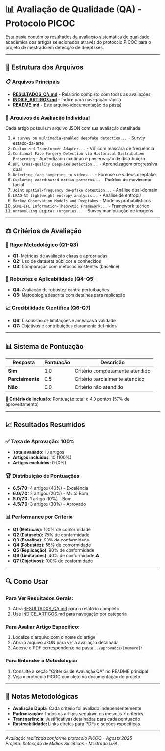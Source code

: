 # 📊 **Avaliação de Qualidade (QA) - Protocolo PICOC**

Esta pasta contém os resultados da avaliação sistemática de qualidade acadêmica dos artigos selecionados através do protocolo PICOC para o projeto de mestrado em detecção de deepfakes.

---

## 📁 **Estrutura dos Arquivos**

### **📋 Arquivos Principais**
- **[RESULTADOS_QA.md](./RESULTADOS_QA.md)** - Relatório completo com todas as avaliações
- **[INDICE_ARTIGOS.md](./INDICE_ARTIGOS.md)** - Índice para navegação rápida
- **[README.md](./README.md)** - Este arquivo (documentação da pasta)

### **📄 Arquivos de Avaliação Individual**
Cada artigo possui um arquivo JSON com sua avaliação detalhada:

1. `A survey on multimedia-enabled deepfake detection...` - Survey estado-da-arte
2. `Customized Transformer Adapter...` - ViT com máscara de frequência  
3. `Continual Face Forgery Detection via Historical Distribution Preserving` - Aprendizado contínuo e preservação de distribuição
4. `DPL Cross-quality DeepFake Detection...` - Aprendizagem progressiva dual
5. `Detecting face tampering in videos...` - Forense de vídeos deepfake
6. `Exploring coordinated motion patterns...` - Padrões de movimento facial
7. `Joint spatial-frequency deepfake detection...` - Análise dual-domain
8. `LEAD-AI lightweight entropy analysis...` - Análise de entropia
9. `Markov Observation Models and Deepfakes` - Modelos probabilísticos
10. `SUMI-IFL Information-Theoretic Framework...` - Framework teórico
11. `Unravelling Digital Forgeries...` - Survey manipulação de imagens

---

## ⚖️ **Critérios de Avaliação**

### **🔬 Rigor Metodológico (Q1-Q3)**
- **Q1:** Métricas de avaliação claras e apropriadas
- **Q2:** Uso de datasets públicos e conhecidos  
- **Q3:** Comparação com métodos existentes (baseline)

### **🎯 Robustez e Aplicabilidade (Q4-Q5)**
- **Q4:** Avaliação de robustez contra perturbações
- **Q5:** Metodologia descrita com detalhes para replicação

### **📈 Credibilidade Científica (Q6-Q7)**
- **Q6:** Discussão de limitações e ameaças à validade
- **Q7:** Objetivos e contribuições claramente definidos

---

## 📊 **Sistema de Pontuação**

| Resposta | Pontuação | Descrição |
|----------|-----------|-----------|
| **Sim** | 1.0 | Critério completamente atendido |
| **Parcialmente** | 0.5 | Critério parcialmente atendido |
| **Não** | 0.0 | Critério não atendido |

**🎯 Critério de Inclusão:** Pontuação total ≥ 4.0 pontos (57% de aproveitamento)

---

## 📈 **Resultados Resumidos**

### **✅ Taxa de Aprovação: 100%**
- **Total avaliado:** 10 artigos
- **Artigos incluídos:** 10 (100%)
- **Artigos excluídos:** 0 (0%)

### **🏆 Distribuição de Pontuações**
- **6.5/7.0:** 4 artigos (40%) - Excelência
- **6.0/7.0:** 2 artigos (20%) - Muito Bom  
- **5.0/7.0:** 1 artigo (10%) - Bom
- **4.5/7.0:** 3 artigos (30%) - Aprovado

### **📊 Performance por Critério**
- **Q1 (Métricas):** 100% de conformidade
- **Q2 (Datasets):** 75% de conformidade
- **Q3 (Baseline):** 90% de conformidade
- **Q4 (Robustez):** 55% de conformidade
- **Q5 (Replicação):** 90% de conformidade
- **Q6 (Limitações):** 40% de conformidade ⚠️
- **Q7 (Objetivos):** 100% de conformidade

---

## 🔍 **Como Usar**

### **Para Ver Resultados Gerais:**
1. Abra [RESULTADOS_QA.md](./RESULTADOS_QA.md) para o relatório completo
2. Use [INDICE_ARTIGOS.md](./INDICE_ARTIGOS.md) para navegação por categoria

### **Para Avaliar Artigo Específico:**
1. Localize o arquivo com o nome do artigo
2. Abra o arquivo JSON para ver a avaliação detalhada
3. Acesse o PDF correspondente na pasta `../aprovados/[numero]/`

### **Para Entender a Metodologia:**
1. Consulte a seção "Critérios de Avaliação QA" no README principal
2. Veja o protocolo PICOC completo na documentação do projeto

---

## 📝 **Notas Metodológicas**

- **Avaliação Dupla:** Cada critério foi avaliado independentemente
- **Padronização:** Todos os artigos seguiram os mesmos 7 critérios
- **Transparência:** Justificativas detalhadas para cada pontuação
- **Rastreabilidade:** Links diretos para PDFs e seções específicas

---

*Avaliação realizada conforme protocolo PICOC - Agosto 2025*  
*Projeto: Detecção de Mídias Sintéticas - Mestrado UFAL*
